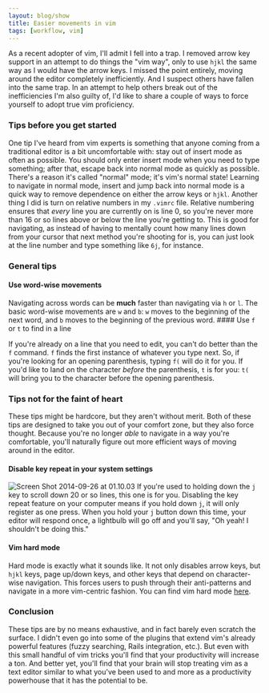 ```yaml
---
layout: blog/show
title: Easier movements in vim
tags: [workflow, vim]
---
```


As a recent adopter of vim, I'll admit I fell into a trap. I removed arrow key support in an attempt to do things the "vim way", only to use `hjkl` the same way as I would have the arrow keys. I missed the point entirely, moving around the editor completely inefficiently. And I suspect others have fallen into the same trap. In an attempt to help others break out of the inefficiencies I'm also guilty of, I'd like to share a couple of ways to force yourself to adopt true vim proficiency.

### Tips before you get started

 One tip I've heard from vim experts is something that anyone coming from a traditional editor is a bit uncomfortable with: stay out of insert mode as often as possible. You should only enter insert mode when you need to type something; after that, escape back into normal mode as quickly as possible. There's a reason it's called "normal" mode; it's vim's normal state! Learning to navigate in normal mode, insert and jump back into normal mode is a quick way to remove dependence on either the arrow keys or `hjkl`. Another thing I did is turn on relative numbers in my `.vimrc` file. Relative numbering ensures that *every* line you are currently on is line 0, so you're never more than 16 or so lines above or below the line you're getting to. This is good for navigating, as instead of having to mentally count how many lines down from your cursor that next method you're shooting for is, you can just look at the line number and type something like `6j`, for instance.

### General tips

#### Use word-wise movements

 Navigating across words can be **much** faster than navigating via `h` or `l`. The basic word-wise movements are `w` and `b`: `w` moves to the beginning of the next word, and `b` moves to the beginning of the previous word. #### Use `f` or `t` to find in a line

 If you're already on a line that you need to edit, you can't do better than the `f` command. `f` finds the first instance of whatever you type next. So, if you're looking for an opening parenthesis, typing `f(` will do it for you. If you'd like to land on the character *before* the parenthesis, `t` is for you: `t(` will bring you to the character before the opening parenthesis.

### Tips not for the faint of heart

 These tips might be hardcore, but they aren't without merit. Both of these tips are designed to take you out of your comfort zone, but they also force thought. Because you're no longer *able* to navigate in a way you're comfortable, you'll naturally figure out more efficient ways of moving around in the editor.

#### Disable key repeat in your system settings

![Screen Shot 2014-09-26 at 01.10.03](http://res.cloudinary.com/dstrunk/image/upload/v1414083559/Screen-Shot-2014-09-26-at-01_10_03_iohzif.png) If you're used to holding down the `j` key to scroll down 20 or so lines, this one is for you. Disabling the key repeat feature on your computer means if you hold down `j`, it will only register as one press. When you hold your `j` button down this time, your editor will respond once, a lightbulb will go off and you'll say, "Oh yeah! I shouldn't be doing this."

#### Vim hard mode

 Hard mode is exactly what it sounds like. It not only disables arrow keys, but `hjkl` keys, page up/down keys, and other keys that depend on character-wise navigation. This forces users to push through their anti-patterns and navigate in a more vim-centric fashion. You can find vim hard mode [here](https://github.com/wikitopian/hardmode).

### Conclusion

 These tips are by no means exhaustive, and in fact barely even scratch the surface. I didn't even go into some of the plugins that extend vim's already powerful features (fuzzy searching, Rails integration, etc.). But even with this small handful of vim tricks you'll find that your productivity will increase a ton. And better yet, you'll find that your brain will stop treating vim as a text editor similar to what you've been used to and more as a productivity powerhouse that it has the potential to be.
